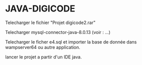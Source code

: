 # JAVA-DIGICODE

Telecharger le fichier "Projet digicode2.rar"

Telecharger mysql-connector-java-8.0.13 (voir : ...)

Telecharger le ficher e4.sql et importer la base de donnée dans wampserver64 ou autre application.

lancer le projet a partir d'un IDE java.
